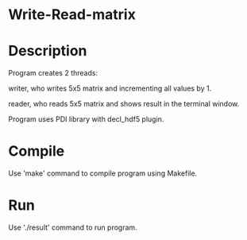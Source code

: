 # Write-Read-matrix

Description
===

Program creates 2 threads:

writer, who writes 5x5 matrix and incrementing all values by 1.

reader, who reads 5x5 matrix and shows result in the terminal window.

Program uses PDI library with decl_hdf5 plugin.


Compile
===
Use 'make' command to compile program using Makefile.

Run
===
Use './result' command to run program. 
